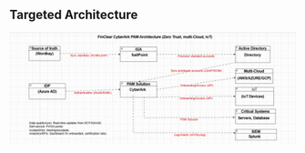 ## Targeted Architecture

![image_alt](https://github.com/Kristina-1991/CyberArk-Implementation-Portfolio/blob/b100297381de51b917888e910dde25c97dfec1c7/99_Support-documents/diagrams/Target%20Architectiure_Final.PNG?raw=true)


